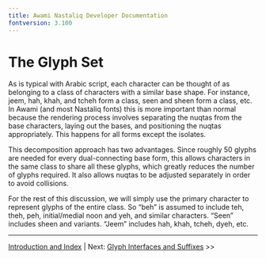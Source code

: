 ```yaml
---
title: Awami Nastaliq Developer Documentation
fontversion: 3.100
---
```


# The Glyph Set

As is typical with Arabic script, each character can be thought of as belonging to a class of characters with a similar base shape. For instance, jeem, hah, khah, and tcheh form a class, seen and sheen form a class, etc. In Awami (and most Nastaliq fonts) this is more important than normal because the rendering process involves separating the nuqtas from the base characters, laying out the bases, and positioning the nuqtas appropriately. This happens for all forms except the isolates.

This decomposition approach has two advantages. Since roughly 50 glyphs are needed for every dual-connecting base form, this allows characters in the same class to share all these glyphs, which greatly reduces the number of glyphs required. It also allows nuqtas to be adjusted separately in order to avoid collisions.

For the rest of this discussion, we will simply use the primary character to represent glyphs of the entire class. So “beh” is assumed to include teh, theh, peh, initial/medial noon and yeh, and similar characters. “Seen” includes sheen and variants. “Jeem” includes hah, khah, tcheh, dyeh, etc.

--------

[Introduction and Index](dev01_intro.md) | Next: [Glyph Interfaces and Suffixes](dev03_interfaces.md) >>


<!-- PRODUCT SITE ONLY
[font id='awami' face='AwamiNastaliq-Regular' size='150%' rtl=1]
[font id='awamiL' face='AwamiNastaliq-Regular' size='150%' ltr=1]
-->
